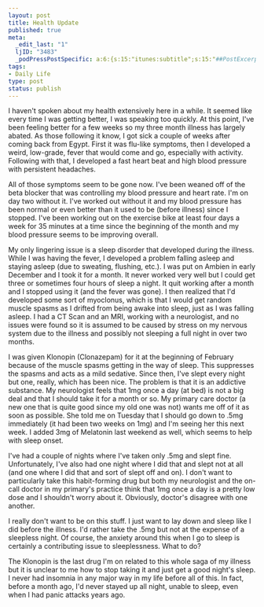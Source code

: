 ```yaml
--- 
layout: post
title: Health Update
published: true
meta: 
  _edit_last: "1"
  ljID: "3483"
  _podPressPostSpecific: a:6:{s:15:"itunes:subtitle";s:15:"##PostExcerpt##";s:14:"itunes:summary";s:15:"##PostExcerpt##";s:15:"itunes:keywords";s:17:"##WordPressCats##";s:13:"itunes:author";s:10:"##Global##";s:15:"itunes:explicit";s:2:"No";s:12:"itunes:block";s:2:"No";}
tags: 
- Daily Life
type: post
status: publish
---
```

I haven't spoken about my health extensively here in a while. It seemed like every time I was getting better, I was speaking too quickly. At this point, I've been feeling better for a few weeks so my three month illness has largely abated. As those following it know, I got sick a couple of weeks after coming back from Egypt. First it was flu-like symptoms, then I developed a weird, low-grade, fever that would come and go, especially with activity. Following with that, I developed a fast heart beat and high blood pressure with persistent headaches. 

All of those symptoms seem to be gone now. I've been weaned off of the beta blocker that was controlling my blood pressure and heart rate. I'm on day two without it. I've worked out without it and my blood pressure has been normal or even better than it used to be (before illness) since I stopped. I've been working out on the exercise bike at least four days a week for 35 minutes at a time since the beginning of the month and my blood pressure seems to be improving overall.

My only lingering issue is a sleep disorder that developed during the illness. While I was having the fever, I developed a problem falling asleep and staying asleep (due to sweating, flushing, etc.). I was put on Ambien in early December and I took it for a month. It never worked very well but I could get three or sometimes four hours of sleep a night. It quit working after a month and I stopped using it (and the fever was gone). I then realized that I'd developed some sort of myoclonus, which is that I would get random muscle spasms as I drifted from being awake into sleep, just as I was falling asleep. I had a CT Scan and an MRI, working with a neurologist, and no issues were found so it is assumed to be caused by stress on my nervous system due to the illness and possibly not sleeping a full night in over two months. 

I was given Klonopin (Clonazepam) for it at the beginning of February because of the muscle spasms getting in the way of sleep. This suppresses the spasms and acts as a mild sedative. Since then, I've slept every night but one, really, which has been nice. The problem is that it is an addictive substance. My neurologist feels that 1mg once a day (at bed) is not a big deal and that I should take it for a month or so. My primary care doctor (a new one that is quite good since my old one was not) wants me off of it as soon as possible. She told me on Tuesday that I should go down to .5mg immediately (it had been two weeks on 1mg) and I'm seeing her this next week. I added 3mg of Melatonin last weekend as well, which seems to help with sleep onset. 

I've had a couple of nights where I've taken only .5mg and slept fine. Unfortunately, I've also had one night where I did that and slept not at all (and one where I did that and sort of slept off and on). I don't want to particularly take this habit-forming drug but both my neurologist and the on-call doctor in my primary's practice think that 1mg once a day is a pretty low dose and I shouldn't worry about it. Obviously, doctor's disagree with one another. 

I really don't want to be on this stuff. I just want to lay down and sleep like I did before the illness. I'd rather take the .5mg but not at the expense of a sleepless night. Of course, the anxiety around this when I go to sleep is certainly a contributing issue to sleeplessness. What to do?

The Klonopin is the last drug I'm on related to this whole saga of my illness but it is unclear to me how to stop taking it and just get a good night's sleep. I never had insomnia in any major way in my life before all of this. In fact, before a month ago, I'd never stayed up all night, unable to sleep, even when I had panic attacks years ago.
